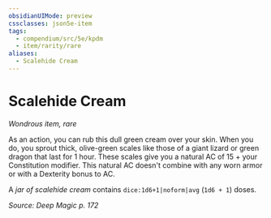 ```yaml
---
obsidianUIMode: preview
cssclasses: json5e-item
tags:
  - compendium/src/5e/kpdm
  - item/rarity/rare
aliases:
  - Scalehide Cream
---
```

# Scalehide Cream
*Wondrous item, rare*  


As an action, you can rub this dull green cream over your skin. When you do, you sprout thick, olive-green scales like those of a giant lizard or green dragon that last for 1 hour. These scales give you a natural AC of 15 + your Constitution modifier. This natural AC doesn't combine with any worn armor or with a Dexterity bonus to AC.

A *jar of scalehide cream* contains `dice:1d6+1|noform|avg` (`1d6 + 1`) doses.

*Source: Deep Magic p. 172*
